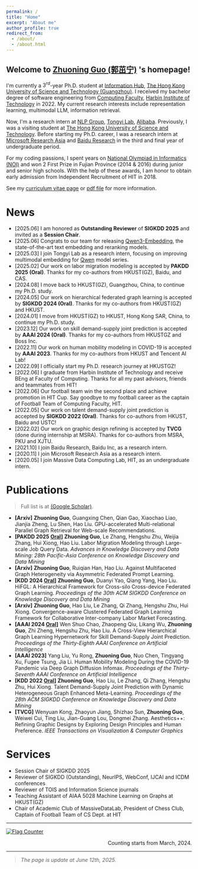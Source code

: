 ```yaml
---
permalink: /
title: "Home"
excerpt: "About me"
author_profile: true
redirect_from:
  - /about/
  - /about.html
---
```


## Welcome to [Zhuoning Guo (郭茁宁)](https://gzn00417.github.io/) 's homepage!

I'm currently a $3^{rd}$-year Ph.D. student at [Information Hub](https://infh.hkust-gz.edu.cn/en), [The Hong Kong University of Science and Technology (Guangzhou)](https://hkust-gz.edu.cn/). I received my bachelor degree of software engineering from [Computing Faculty](http://cs.hit.edu.cn/), [Harbin Institute of Technology](http://www.hit.edu.cn/) in 2022. My current research interests include representation learning, multimodal LLM, information retrieval.

Now, I'm a research intern at [NLP Group](https://huggingface.co/Alibaba-NLP), [Tongyi Lab](https://tongyi.aliyun.com), [Alibaba](https://www.alibabagroup.com/). Previously, I was a visiting student at [The Hong Kong University of Science and Technology](https://hkust.edu.hk/). Before starting my Ph.D. career, I was a research intern at [Microsoft Research Asia](https://www.msra.cn/) and [Baidu Research](http://research.baidu.com/) in the third and final year of undergraduate period.

For my coding passions, I spent years on [National Olympiad in Informatics (NOI)](https://www.noi.cn/) and won 2 First Prize in Fujian Province (2014 & 2016) during junior and senior high schools. With the help of these awards, I am honor to obtain early admission from Independent Recruitment of HIT in 2018.

See my [curriculum vitae page](https://gzn00417.github.io/cv/) or [pdf file](https://gzn00417.github.io/files/CV-GuoZhuoning-20250509.pdf) for more information.


# News

- \[2025.06\] I am honored as **Outstanding Reviewer** of **SIGKDD 2025** and invited as a **Session Chair**.
- \[2025.06\] Congrats to our team for releasing [Qwen3-Embedding](https://github.com/QwenLM/Qwen3-Embedding), the state-of-the-art text embedding and reranking models.
- \[2025.03\] I join Tongyi Lab as a research intern, focusing on improving multimodal embedding for [Qwen](https://qwenlm.github.io/) model series.
- \[2025.02\] Our work on labor migration modeling is accepted by **PAKDD 2025 (Oral)**. Thanks for my co-authors from HKUST(GZ), Baidu, and CAS.
- \[2024.08\] I move back to HKUST(GZ), Guangzhou, China, to continue my Ph.D. study.
- \[2024.05\] Our work on hierarchical federated graph learning is accepted by **SIGKDD 2024 (Oral)**. Thanks for my co-authors from HKUST(GZ) and HKUST.
- \[2024.01\] I move from HKUST(GZ) to HKUST, Hong Kong SAR, China, to continue my Ph.D. study.
- \[2023.12\] Our work on skill demand-supply joint prediction is accepted by **AAAI 2024 (Oral)**. Thanks for my co-authors from HKUSTGZ and Boss Inc.
- \[2022.11\] Our work on human mobility modeling in COVID-19 is accepted by **AAAI 2023**. Thanks for my co-authors from HKUST and Tencent AI Lab!
- \[2022.09\] I officially start my Ph.D. research journey at HKUSTGZ!
- \[2022.06\] I graduate from Harbin Institute of Technology and receive BEng at Faculty of Computing. Thanks for all my past advisors, friends and teammates from HIT!
- \[2022.06\] Our football team win the second place and achieve promotion in HIT Cup. Say goodbye to my football career as the captain of Football Team of Computing Faculty, HIT.
- \[2022.05\] Our work on talent demand-supply joint prediction is accepted by **SIGKDD 2022 (Oral)**. Thanks for co-authors from HKUST, Baidu and USTC!
- \[2022.02\] Our work on graphic design refining is accepted by **TVCG** (done during internship at MSRA). Thanks for co-authors from MSRA, PKU and XJTU.
- \[2021.10\] I join Baidu Research, Baidu Inc, as a research intern.
- \[2020.11\] I join Microsoft Research Asia as a research intern.
- \[2020.05\] I join Massive Data Computing Lab, HIT, as an undergraduate intern.


# Publications

> Full list is at [(Google Scholar)](https://scholar.google.com/citations?user=jBd64WgAAAAJ).

- **[Arxiv]** **Zhuoning Guo**, Guangxing Chen, Qian Gao, Xiaochao Liao, Jianjia Zheng, Lu Shen, Hao Liu. GPU-accelerated Multi-relational Parallel Graph Retrieval for Web-scale Recommendations.
- **[PAKDD 2025 <u>Oral</u>]** **Zhuoning Guo**, Le Zhang, Hengshu Zhu, Weijia Zhang, Hui Xiong, Hao Liu. Labor Migration Modeling through Large-scale Job Query Data. *Advances in Knowledge Discovery and Data Mining: 28th Pacific-Asia Conference on Knowledge Discovery and Data Mining*
- **[Arxiv]** **Zhuoning Guo**, Ruiqian Han, Hao Liu. Against Multifaceted Graph Heterogeneity via Asymmetric Federated Prompt Learning.
- **[KDD 2024 <u>Oral</u>]** **Zhuoning Guo**, Duanyi Yao, Qiang Yang, Hao Liu. HiFGL: A Hierarchical Framework for Cross-silo Cross-device Federated Graph Learning. *Proceedings of the 30th ACM SIGKDD Conference on Knowledge Discovery and Data Mining*
- **[Arxiv]** **Zhuoning Guo**, Hao Liu, Le Zhang, Qi Zhang, Hengshu Zhu, Hui Xiong. Convergence-aware Clustered Federated Graph Learning Framework for Collaborative Inter-company Labor Market Forecasting.
- **[AAAI 2024 <u>Oral</u>]** Wen Shuo Chao, Zhaopeng Qiu, Likang Wu, **Zhuoning Guo**, Zhi Zheng, Hengshu Zhu, Hao Liu. A Cross-View Hierarchical Graph Learning Hypernetwork for Skill Demand-Supply Joint Prediction. *Proceedings of the Thirty-Eighth AAAI Conference on Artificial Intelligence*
- **[AAAI 2023]** Yang Liu, Yu Rong, **Zhuoning Guo**, Nuo Chen, Tingyang Xu, Fugee Tsung, Jia Li. Human Mobility Modeling During the COVID-19 Pandemic via Deep Graph Diffusion Infomax. *Proceedings of the Thirty-Seventh AAAI Conference on Artificial Intelligence*
- **[KDD 2022 <u>Oral</u>]** **Zhuoning Guo**, Hao Liu, Le Zhang, Qi Zhang, Hengshu Zhu, Hui Xiong. Talent Demand-Supply Joint Prediction with Dynamic Heterogeneous Graph Enhanced Meta-Learning. *Proceedings of the 28th ACM SIGKDD Conference on Knowledge Discovery and Data Mining*
- **[TVCG]** Wenyuan Kong, Zhaoyun Jiang, Shizhao Sun, **Zhuoning Guo**, Weiwei Cui, Ting Liu, Jian-Guang Lou, Dongmei Zhang. Aesthetics++: Refining Graphic Designs by Exploring Design Principles and Human Preference. *IEEE Transactions on Visualization & Computer Graphics*


# Services

- Session Chair of SIGKDD 2025
- Reviewer of SIGKDD (Outstanding), NeurIPS, WebConf, IJCAI and ICDM conferences
- Reviewer of TOIS and Information Science journals
- Teaching Assistant of AIAA 5028 Machine Learning on Graphs at HKUST(GZ)
- Chair of Academic Club of MassiveDataLab, President of Chess Club, Captain of Football Team of CS Dept. at HIT


---

<a href="https://info.flagcounter.com/PELK"><img src="https://s11.flagcounter.com/map/PELK/size_l/txt_000000/border_CCCCCC/pageviews_1/viewers_0/flags_0/" alt="Flag Counter" border="0"></a>
<div style="text-align: right;">Counting starts from March, 2024.</div>

---

> *The page is update at June 12th, 2025.*
